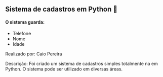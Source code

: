## Sistema de cadastros em Python :snake:

#### O sistema guarda: 

- Telefone 
- Nome
- Idade




Realizado por: Caio Pereira

Descrição: Foi criado um sistema de cadastros simples totalmente na em Python. O sistema pode ser utilizado em diversas áreas. 

